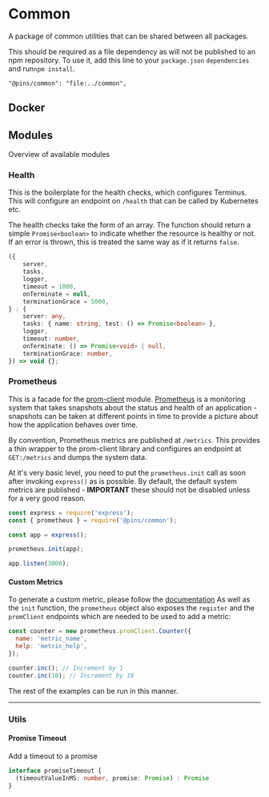 # Common

A package of common utilities that can be shared between all packages.

This should be required as a file dependency as will not be published to an
npm repository. To use it, add this line to your `package.json` `dependencies`
and run`npm install`.

```
"@pins/common": "file:../common",
```

## Docker

  

## Modules

Overview of available modules

### Health

This is the boilerplate for the health checks, which configures Terminus. This
will configure an endpoint on `/health` that can be called by Kubernetes etc.

The health checks take the form of an array. The function should return a simple
`Promise<boolean>` to indicate whether the resource is healthy or not. If an
error is thrown, this is treated the same way as if it returns `false`. 

```typescript
({
    server,
    tasks,
    logger,
    timeout = 1000,
    onTerminate = null,
    terminationGrace = 5000,
} : {
    server: any,
    tasks: { name: string, test: () => Promise<boolean> },
    logger,
    timeout: number,
    onTerminate: () => Promise<void> | null,
    terminationGrace: number,
}) => void {};
```


### Prometheus

This is a facade for the [prom-client](https://github.com/siimon/prom-client)
module. [Prometheus](https://prometheus.io/) is a monitoring system that takes
snapshots about the status and health of an application - snapshots can be taken
at different points in time to provide a picture about how the application
behaves over time.

By convention, Prometheus metrics are published at `/metrics`. This provides
a thin wrapper to the prom-client library and configures an endpoint at
`GET:/metrics` and dumps the system data.

At it's very basic level, you need to put the `prometheus.init` call as soon
after invoking `express()` as is possible. By default, the default system
metrics are published - **IMPORTANT** these should not be disabled unless for
a very good reason.

```js
const express = require('express');
const { prometheus } = require('@pins/common');

const app = express();

prometheus.init(app);

app.listen(3000);
```

#### Custom Metrics

To generate a custom metric, please follow the [documentation](https://github.com/siimon/prom-client#custom-metrics)
As well as the `init` function, the `prometheus` object also exposes the
`register` and the `promClient` endpoints which are needed to be used to add
a metric:

```js
const counter = new prometheus.promClient.Counter({
  name: 'metric_name',
  help: 'metric_help',
});

counter.inc(); // Increment by 1
counter.inc(10); // Increment by 10
```

The rest of the examples can be run in this manner.

---

### Utils

#### Promise Timeout

Add a timeout to a promise

```typescript
interface promiseTimeout {
  (timeoutValueInMS: number, promise: Promise) : Promise
}
```
